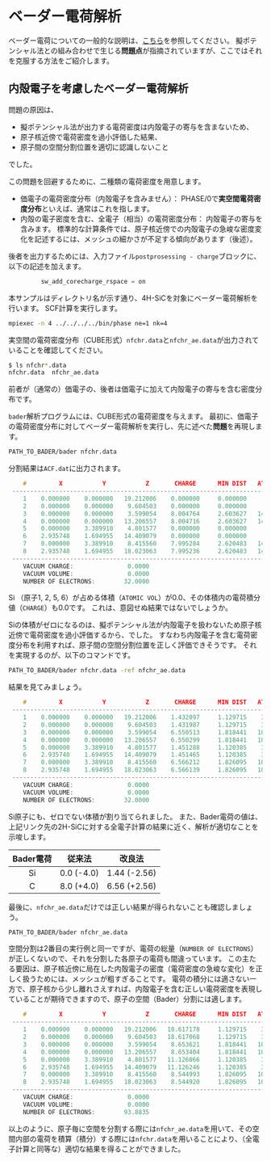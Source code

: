 # ベーダー電荷解析

ベーダー電荷についての一般的な説明は、[こちら](https://www.asms.co.jp/application/analyzer.html#bader)を参照してください。
擬ポテンシャル法との組み合わせで生じる**問題点**が指摘されていますが、ここではそれを克服する方法をご紹介します。

## 内殻電子を考慮したベーダー電荷解析

問題の原因は、

- 擬ポテンシャル法が出力する電荷密度は内殻電子の寄与を含まないため、
- 原子核近傍で電荷密度を過小評価した結果、
- 原子間の空間分割位置を適切に認識しないこと

でした。

この問題を回避するために、二種類の電荷密度を用意します。

- 価電子の電荷密度分布（内殻電子を含みません）：
PHASE/0で**実空間電荷密度分布**といえば、通常はこれを指します。
- 内殻の電子密度を含む、全電子（相当）の電荷密度分布：
内殻電子の寄与を含みます。
標準的な計算条件では、原子核近傍での内殻電子の急峻な密度変化を記述するには、メッシュの細かさが不足する傾向があります（後述）。

後者を出力するためには、入力ファイル`postprosessing - charge`ブロックに、以下の記述を加えます。

```C
         sw_add_corecharge_rspace = on
```

本サンプルはディレクトリ名が示す通り、4H-SiCを対象にベーダー電荷解析を行います。
SCF計算を実行します。

```sh
mpiexec -n 4 ../../../../bin/phase ne=1 nk=4
```

実空間の電荷密度分布（CUBE形式）`nfchr.data`と`nfchr_ae.data`が出力されていることを確認してください。

```sh
$ ls nfchr*.data
nfchr.data	nfchr_ae.data
```

前者が（通常の）価電子の、後者は価電子に加えて内殻電子の寄与を含む密度分布です。

`bader`解析プログラムには、CUBE形式の電荷密度を与えます。
最初に、価電子の電荷密度分布に対してベーダー電荷解析を実行し、先に述べた**問題**を再現します。

```sh
PATH_TO_BADER/bader nfchr.data
```

分割結果は`ACF.dat`に出力されます。

```C
    #         X           Y           Z       CHARGE      MIN DIST   ATOMIC VOL
 --------------------------------------------------------------------------------
    1    0.000000    0.000000   19.212006    0.000000     0.000000     0.000000
    2    0.000000    0.000000    9.604503    0.000000     0.000000     0.000000
    3    0.000000    0.000000    3.599054    8.004764     2.603627   143.455952
    4    0.000000    0.000000   13.206557    8.004716     2.603627   143.450765
    5    0.000000    3.389910    4.801577    0.000000     0.000000     0.000000
    6    2.935748    1.694955   14.409079    0.000000     0.000000     0.000000
    7    0.000000    3.389910    8.415560    7.995284     2.620483   143.388517
    8    2.935748    1.694955   18.023063    7.995236     2.620483   143.383329
 --------------------------------------------------------------------------------
    VACUUM CHARGE:               0.0000
    VACUUM VOLUME:               0.0000
    NUMBER OF ELECTRONS:        32.0000
```

Si （原子1, 2, 5, 6）が占める体積（`ATOMIC VOL`）が0.0、その体積内の電荷積分値（`CHARGE`）も0.0です。
これは、意図せぬ結果ではないでしょうか。

Siの体積がゼロになるのは、擬ポテンシャル法が内殻電子を扱わないため原子核近傍で電荷密度を過小評価するから、でした。
すなわち内殻電子を含む電荷密度分布を利用すれば、原子間の空間分割位置を正しく評価できそうです。
それを実現するのが、以下のコマンドです。

```sh
PATH_TO_BADER/bader nfchr.data -ref nfchr_ae.data
```

結果を見てみましょう。

```C
    #         X           Y           Z       CHARGE      MIN DIST   ATOMIC VOL
 --------------------------------------------------------------------------------
    1    0.000000    0.000000   19.212006    1.432097     1.129715    35.969032
    2    0.000000    0.000000    9.604503    1.431987     1.129715    35.958657
    3    0.000000    0.000000    3.599054    6.550513     1.818441   106.480576
    4    0.000000    0.000000   13.206557    6.550299     1.818441   106.475389
    5    0.000000    3.389910    4.801577    1.451288     1.120385    36.939065
    6    2.935748    1.694955   14.409079    1.451465     1.120385    36.939065
    7    0.000000    3.389910    8.415560    6.566212     1.826095   107.460984
    8    2.935748    1.694955   18.023063    6.566139     1.826095   107.455796
 --------------------------------------------------------------------------------
    VACUUM CHARGE:               0.0000
    VACUUM VOLUME:               0.0000
    NUMBER OF ELECTRONS:        32.0000
```

Si原子にも、ゼロでない体積が割り当てられました。
また、Bader電荷の値は、上記リンク先の2H-SiCに対する全電子計算の結果に近く、解析が適切なことを示唆します。

| Bader電荷 | 従来法 | 改良法 |
| :-------------: | :-------------: | :-------------: |
| Si | 0.0 (-4.0) | 1.44 (-2.56) |
|  C | 8.0 (+4.0) | 6.56 (+2.56) |

最後に、`nfchr_ae.data`だけでは正しい結果が得られないことも確認しましょう。

```sh
PATH_TO_BADER/bader nfchr_ae.data
```

空間分割は2番目の実行例と同一ですが、電荷の総量（`NUMBER OF ELECTRONS`）が正しくないので、それを分割した各原子の電荷も間違っています。
この主たる要因は、原子核近傍に局在した内殻電子の密度（電荷密度の急峻な変化）を正しく扱うためには、メッシュが粗すぎることです。
電荷の積分には適さない一方で、原子核から少し離れさえすれば、内殻電子を含む正しい電荷密度を表現していることが期待できますので、原子の空間（Bader）分割には適します。

```C
    #         X           Y           Z       CHARGE      MIN DIST   ATOMIC VOL
 --------------------------------------------------------------------------------
    1    0.000000    0.000000   19.212006   18.617178     1.129715    35.969032
    2    0.000000    0.000000    9.604503   18.617068     1.129715    35.958657
    3    0.000000    0.000000    3.599054    8.653621     1.818441   106.480576
    4    0.000000    0.000000   13.206557    8.653404     1.818441   106.475389
    5    0.000000    3.389910    4.801577   11.126066     1.120385    36.939065
    6    2.935748    1.694955   14.409079   11.126246     1.120385    36.939065
    7    0.000000    3.389910    8.415560    8.544993     1.826095   107.460984
    8    2.935748    1.694955   18.023063    8.544920     1.826095   107.455796
 --------------------------------------------------------------------------------
    VACUUM CHARGE:               0.0000
    VACUUM VOLUME:               0.0000
    NUMBER OF ELECTRONS:        93.8835
```

以上のように、原子毎に空間を分割する際には`nfchr_ae.data`を用いて、その空間内部の電荷を積算（積分）する際には`nfchr.data`を用いることにより、（全電子計算と同等な）適切な結果を得ることができました。
